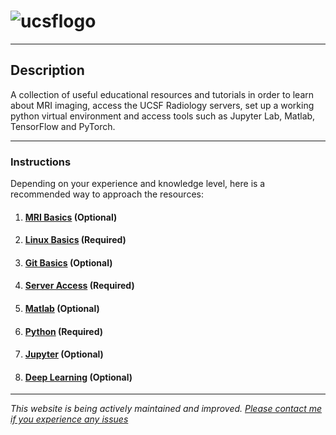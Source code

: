 # ![ucsflogo]

---

## Description

A collection of useful educational resources and tutorials in order to learn about MRI imaging, access the UCSF Radiology servers, set up a working python virtual environment and access tools such as Jupyter Lab, Matlab, TensorFlow and PyTorch.

---

### Instructions

Depending on your experience and knowledge level, here is a recommended way to approach the resources:

1. #### [MRI Basics][mrires] (Optional)

2. #### [Linux Basics][linuxres] (Required)

3. #### [Git Basics][gitres] (Optional)

4. #### [Server Access][serveraccessres] (Required)

5. #### [Matlab][matlabres] (Optional)

6. #### [Python][pythonres] (Required)

7. #### [Jupyter][jupyterres] (Optional)

8. #### [Deep Learning][dlres] (Optional)

---

*This website is being actively maintained and improved. [Please contact me if you experience any issues][mailme]*

[ucsflogo]: /materials/UCSF_sublogo_RadiologyBiomedicalImaging_navy_RGB.png "UCSF logo"
[mrires]: /page/mriresources
[linuxres]: /page/linuxresources
[gitres]: /page/gitresources
[serveraccessres]: /page/serveraccessresources
[matlabres]: /page/matlabresources
[pythonres]: /page/pythonresources
[jupyterres]: /page/jupyterresources
[dlres]: /page/dlresources
[mailme]: mailto:alejandro.moralesmartinez@ucsf.edu
